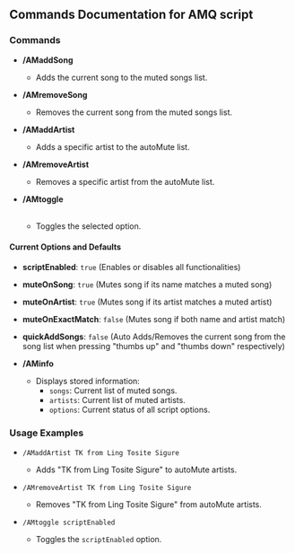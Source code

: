 ## Commands Documentation for AMQ script

### Commands

- **/AMaddSong**
  - Adds the current song to the muted songs list.

- **/AMremoveSong**
  - Removes the current song from the muted songs list.

- **/AMaddArtist <Artist Name>**
  - Adds a specific artist to the autoMute list.

- **/AMremoveArtist <Artist Name>**
  - Removes a specific artist from the autoMute list.

- **/AMtoggle <Option>**
  - Toggles the selected option.
#### Current Options and Defaults

- **scriptEnabled**: `true` (Enables or disables all functionalities)
- **muteOnSong**: `true` (Mutes song if its name matches a muted song)
- **muteOnArtist**: `true` (Mutes song if its artist matches a muted artist)
- **muteOnExactMatch**: `false` (Mutes song if both name and artist match)
- **quickAddSongs**: `false` (Auto Adds/Removes the current song from the song list when pressing "thumbs up" and "thumbs down" respectively)


- **/AMinfo <Info To Show>**
  - Displays stored information:
    - `songs`: Current list of muted songs.
    - `artists`: Current list of muted artists.
    - `options`: Current status of all script options.

### Usage Examples

- `/AMaddArtist TK from Ling Tosite Sigure`
  - Adds "TK from Ling Tosite Sigure" to autoMute artists.

- `/AMremoveArtist TK from Ling Tosite Sigure`
  - Removes "TK from Ling Tosite Sigure" from autoMute artists.

- `/AMtoggle scriptEnabled`
  - Toggles the `scriptEnabled` option.
